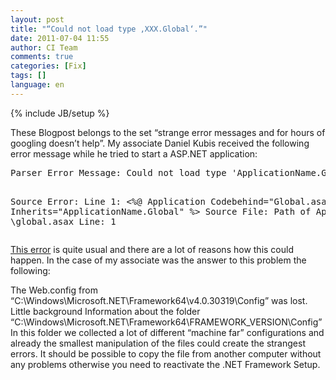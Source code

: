 ```yaml
---
layout: post
title: "“Could not load type ‚XXX.Global‘.”"
date: 2011-07-04 11:55
author: CI Team
comments: true
categories: [Fix]
tags: []
language: en
---
```

{% include JB/setup %}

  
  <p>These Blogpost belongs to the set “strange error messages and for hours of googling doesn’t help”. My associate Daniel Kubis received the following error message while he tried to start a ASP.NET application:</p>  <div style="padding-bottom: 0px; margin: 0px; padding-left: 0px; padding-right: 0px; display: inline; float: none; padding-top: 0px" id="scid:812469c5-0cb0-4c63-8c15-c81123a09de7:4aa5f320-a843-410d-853a-9cb5509d2b41" class="wlWriterEditableSmartContent"><pre name="code" class="c#">Parser Error Message: Could not load type 'ApplicationName.Global'.

Source Error: Line 1: &lt;%@ Application Codebehind="Global.asax.cs" Inherits="ApplicationName.Global" %&gt; Source File: Path of Application \global.asax Line: 1</pre></div>

<p><a href="http://stackoverflow.com/questions/54001/could-not-load-type-xxx-global">This error</a> is quite usual and there are a lot of reasons how this could happen. In the case of my associate was the answer to this problem the following:</p>

<p>The Web.config from “C:\Windows\Microsoft.NET\Framework64\v4.0.30319\Config” was lost. Little background Information about the folder “C:\Windows\Microsoft.NET\Framework64\FRAMEWORK_VERSION\Config” In this folder we collected a lot of different “machine far” configurations and already the smallest manipulation of the files could create the strangest errors. It should be possible to copy the file from another computer without any problems otherwise you need to reactivate the .NET Framework Setup. </p>
